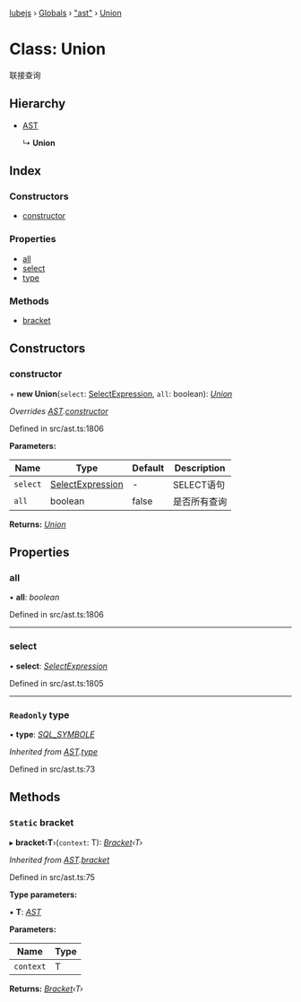 [lubejs](../README.md) › [Globals](../globals.md) › ["ast"](../modules/_ast_.md) › [Union](_ast_.union.md)

# Class: Union

联接查询

## Hierarchy

* [AST](_ast_.ast.md)

  ↳ **Union**

## Index

### Constructors

* [constructor](_ast_.union.md#constructor)

### Properties

* [all](_ast_.union.md#all)
* [select](_ast_.union.md#select)
* [type](_ast_.union.md#readonly-type)

### Methods

* [bracket](_ast_.union.md#static-bracket)

## Constructors

###  constructor

\+ **new Union**(`select`: [SelectExpression](../modules/_ast_.md#selectexpression), `all`: boolean): *[Union](_ast_.union.md)*

*Overrides [AST](_ast_.ast.md).[constructor](_ast_.ast.md#constructor)*

Defined in src/ast.ts:1806

**Parameters:**

Name | Type | Default | Description |
------ | ------ | ------ | ------ |
`select` | [SelectExpression](../modules/_ast_.md#selectexpression) | - | SELECT语句 |
`all` | boolean | false | 是否所有查询  |

**Returns:** *[Union](_ast_.union.md)*

## Properties

###  all

• **all**: *boolean*

Defined in src/ast.ts:1806

___

###  select

• **select**: *[SelectExpression](../modules/_ast_.md#selectexpression)*

Defined in src/ast.ts:1805

___

### `Readonly` type

• **type**: *[SQL_SYMBOLE](../enums/_constants_.sql_symbole.md)*

*Inherited from [AST](_ast_.ast.md).[type](_ast_.ast.md#readonly-type)*

Defined in src/ast.ts:73

## Methods

### `Static` bracket

▸ **bracket**‹**T**›(`context`: T): *[Bracket](_ast_.bracket.md)‹T›*

*Inherited from [AST](_ast_.ast.md).[bracket](_ast_.ast.md#static-bracket)*

Defined in src/ast.ts:75

**Type parameters:**

▪ **T**: *[AST](_ast_.ast.md)*

**Parameters:**

Name | Type |
------ | ------ |
`context` | T |

**Returns:** *[Bracket](_ast_.bracket.md)‹T›*
